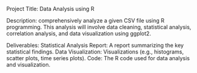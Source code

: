 Project Title: Data Analysis using R 

Description:
comprehensively analyze a given CSV file using R programming. This analysis will involve data cleaning, statistical analysis, correlation analysis, and data visualization using ggplot2.

Deliverables:
Statistical Analysis Report: A report summarizing the key statistical findings.
Data Visualization: Visualizations (e.g., histograms, scatter plots, time series plots).
Code: The R code used for data analysis and visualization.